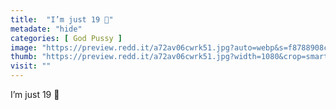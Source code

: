 ```yaml
---
title:  "I’m just 19 🥺"
metadate: "hide"
categories: [ God Pussy ]
image: "https://preview.redd.it/a72av06cwrk51.jpg?auto=webp&s=f8788908c75dccf33174eda20cad8c05c77d3828"
thumb: "https://preview.redd.it/a72av06cwrk51.jpg?width=1080&crop=smart&auto=webp&s=3bcfbd14b8046f4358a18bec210af78f46e7886a"
visit: ""
---
```

I’m just 19 🥺
